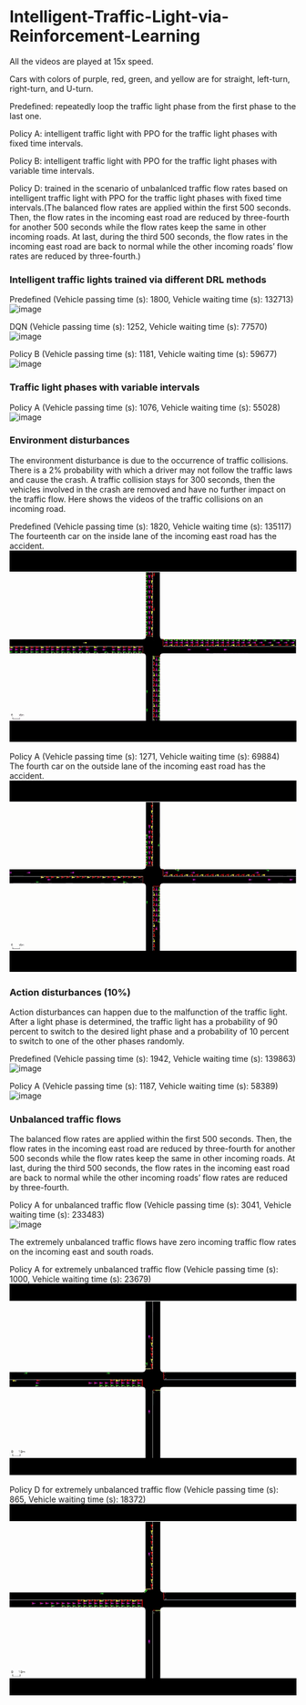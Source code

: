 # Intelligent-Traffic-Light-via-Reinforcement-Learning
All the videos are played at 15x speed.

Cars with colors of purple, red, green, and yellow are for straight, left-turn, right-turn, and U-turn.

Predefined: repeatedly loop the traffic light phase from the first phase to the last one.  

Policy A: intelligent traffic light with PPO for the traffic light phases with fixed time intervals.  

Policy B: intelligent traffic light with PPO for the traffic light phases with variable time intervals.  

Policy D: trained in the scenario of unbalanlced traffic flow rates based on intelligent traffic light with PPO for the traffic light phases with fixed time intervals.(The balanced flow rates are applied within the first 500 seconds. Then, the flow rates in the incoming east road are reduced by three-fourth for another 500 seconds while the flow rates keep the same in other incoming roads. At last, during the third 500 seconds, the flow rates in the incoming east road are back to normal while the other incoming roads’ flow rates are reduced by three-fourth.)

### Intelligent traffic lights trained via different DRL methods
Predefined (Vehicle passing time (s): 1800, Vehicle waiting time (s): 132713)  
![image](https://github.com/YueZhu95/Intelligent-Traffic-Light-via-Reinforcement-Learning/blob/main/predefined_gif.gif) 

DQN (Vehicle passing time (s): 1252, Vehicle waiting time (s): 77570)  
![image](https://github.com/YueZhu95/Intelligent-Traffic-Light-via-Reinforcement-Learning/blob/main/dqn_gif2.gif) 

Policy B (Vehicle passing time (s): 1181, Vehicle waiting time (s): 59677)  
![image](https://github.com/YueZhu95/Intelligent-Traffic-Light-via-Reinforcement-Learning/blob/main/ppo_fix_gif2.gif) 

### Traffic light phases with variable intervals
Policy A (Vehicle passing time (s): 1076, Vehicle waiting time (s): 55028)  
![image](https://github.com/YueZhu95/Intelligent-Traffic-Light-via-Reinforcement-Learning/blob/main/ppo_vari_gif.gif) 

### Environment disturbances

The environment disturbance is due to the occurrence of traffic collisions. There is a 2% probability with which a driver may not follow the traffic laws and cause the crash. A traffic collision stays for 300 seconds, then the vehicles involved in the crash are removed and have no further impact on the traffic flow. Here shows the videos of the traffic collisions on an incoming road.

Predefined (Vehicle passing time (s): 1820, Vehicle waiting time (s): 135117)  
The fourteenth car on the inside lane of the incoming east road has the accident.  
![image](https://github.com/YueZhu95/Intelligent-Traffic-Light-via-Reinforcement-Learning/blob/main/Predefined_inc_gif.gif) 

Policy A (Vehicle passing time (s): 1271, Vehicle waiting time (s): 69884)  
The fourth car on the outside lane of the incoming east road has the accident.  
![image](https://github.com/YueZhu95/Intelligent-Traffic-Light-via-Reinforcement-Learning/blob/main/PA_inc_gif.gif) 

### Action disturbances (10%)

Action disturbances can happen due to the malfunction of the traffic light. After a light phase is determined, the traffic light has a probability of 90 percent to switch to the desired light phase and a probability of 10 percent to switch to one of the other phases randomly.

Predefined (Vehicle passing time (s): 1942, Vehicle waiting time (s): 139863)  
![image](https://github.com/YueZhu95/Intelligent-Traffic-Light-via-Reinforcement-Learning/blob/main/Predefined_act_gif.gif) 

Policy A (Vehicle passing time (s): 1187, Vehicle waiting time (s): 58389)  
![image](https://github.com/YueZhu95/Intelligent-Traffic-Light-via-Reinforcement-Learning/blob/main/PA_act_gif.gif) 

### Unbalanced traffic flows

The balanced flow rates are applied within the first 500 seconds. Then, the flow rates in the incoming east road are reduced by three-fourth for another 500 seconds while the flow rates keep the same in other incoming roads. At last, during the third 500 seconds, the flow rates in the incoming east road are back to normal while the other incoming roads’ flow rates are reduced by three-fourth.

Policy A for unbalanced traffic flow (Vehicle passing time (s): 3041, Vehicle waiting time (s): 233483)  
![image](https://github.com/YueZhu95/Intelligent-Traffic-Light-via-Reinforcement-Learning/blob/main/PA_unb_gif.gif) 

The extremely unbalanced traffic flows have zero incoming traffic flow rates on the incoming east and south roads.

Policy A for extremely unbalanced traffic flow (Vehicle passing time (s): 1000, Vehicle waiting time (s): 23679)  
![image](https://github.com/YueZhu95/Intelligent-Traffic-Light-via-Reinforcement-Learning/blob/main/PA_exunb_gif.gif) 

Policy D for extremely unbalanced traffic flow (Vehicle passing time (s): 865, Vehicle waiting time (s): 18372)  
![image](https://github.com/YueZhu95/Intelligent-Traffic-Light-via-Reinforcement-Learning/blob/main/PD_exunb_gif.gif) 
